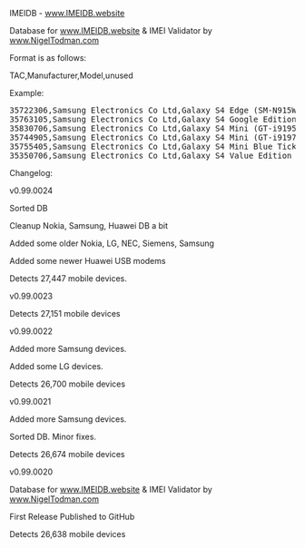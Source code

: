 IMEIDB - www.IMEIDB.website

Database for www.IMEIDB.website & IMEI Validator by www.NigelTodman.com

Format is as follows:

TAC,Manufacturer,Model,unused

Example:

<pre>
35722306,Samsung Electronics Co Ltd,Galaxy S4 Edge (SM-N915W8),,
35763105,Samsung Electronics Co Ltd,Galaxy S4 Google Edition (GT-i9505G),,
35830706,Samsung Electronics Co Ltd,Galaxy S4 Mini (GT-i9195),,
35744905,Samsung Electronics Co Ltd,Galaxy S4 Mini (GT-i9197),,
35755405,Samsung Electronics Co Ltd,Galaxy S4 Mini Blue Tick Edition (GT-i9195T),,
35350706,Samsung Electronics Co Ltd,Galaxy S4 Value Edition (GT-i9515),,
</pre>

Changelog:


v0.99.0024

Sorted DB

Cleanup Nokia, Samsung, Huawei DB a bit

Added some older Nokia, LG, NEC, Siemens, Samsung

Added some newer Huawei USB modems

Detects 27,447 mobile devices.


v0.99.0023

Detects 27,151 mobile devices


v0.99.0022


Added more Samsung devices.

Added some LG devices.

Detects 26,700 mobile devices


v0.99.0021

Added more Samsung devices.

Sorted DB. Minor fixes.

Detects 26,674 mobile devices


v0.99.0020


Database for www.IMEIDB.website & IMEI Validator by www.NigelTodman.com

First Release Published to GitHub

Detects 26,638 mobile devices
